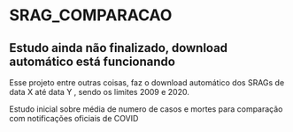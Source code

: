 # SRAG_COMPARACAO

## Estudo ainda não finalizado, download automático está funcionando

Esse projeto entre outras coisas, faz o download automático dos SRAGs de data X até data Y , sendo os limites 2009 e 2020.

Estudo inicial sobre média de numero de casos e mortes para comparação com notificações oficiais de COVID


